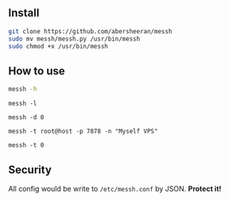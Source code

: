 ## Install

```bash
git clone https://github.com/abersheeran/messh
sudo mv messh/messh.py /usr/bin/messh
sudo chmod +x /usr/bin/messh
```

## How to use

```bash
messh -h
```

```
messh -l
```

```
messh -d 0
```

```
messh -t root@host -p 7878 -n "Myself VPS"
```

```
messh -t 0
```

## Security

All config would be write to `/etc/messh.conf` by JSON. **Protect it!**
